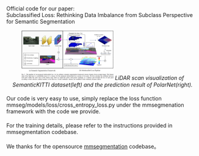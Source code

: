 # 
Official code for our paper:  
Subclassified Loss: Rethinking Data Imbalance from Subclass Perspective for Semantic Segmentation

<p align="center">
        <img src="figs/framework.png" title="SemanticKITTI Point Cloud" width="48%">
        <em>LiDAR scan visualization of SemanticKITTI dataset(left) and the prediction result of PolarNet(right).</em>
</p>

#### 

Our code is very easy to use, simply replace the loss function mmseg/models/loss/cross_entropy_loss.py under the mmsegmenation framework with the code we provide. 

#### 

For the training details, please refer to the instructions provided in mmsegmentation codebase. 

####

We thanks for the opensource [mmsegmentation](https://github.com/open-mmlab/mmsegmentation) codebase。 
